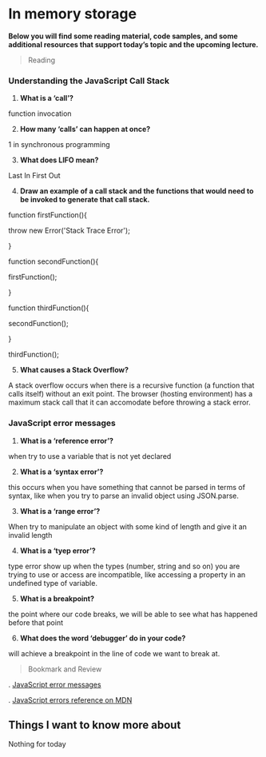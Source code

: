 # In memory storage


**Below you will find some reading material, code samples, and some additional resources that support today’s topic and the upcoming lecture.**



> Reading

### Understanding the JavaScript Call Stack

1. **What is a ‘call’?**

function invocation


2. **How many ‘calls’ can happen at once?**

1 in synchronous programming


3. **What does LIFO mean?**

Last In First Out


4. **Draw an example of a call stack and the functions that would need to be invoked to generate that call stack.**


function firstFunction(){

  throw new Error('Stack Trace Error');
  
}

function secondFunction(){

firstFunction();

}


function thirdFunction(){

secondFunction();

}

thirdFunction();

5. **What causes a Stack Overflow?**

A stack overflow occurs when there is a recursive function (a function that calls itself) without an exit point. The browser (hosting environment) has a maximum stack call that it can accomodate before throwing a stack error.


### JavaScript error messages

1. **What is a ‘reference error’?**

when try to use a variable that is not yet declared 


2. **What is a ‘syntax error’?**

this occurs when you have something that cannot be parsed in terms of syntax, like when you try to parse an invalid object using JSON.parse.

3. **What is a ‘range error’?**

When try to manipulate an object with some kind of length and give it an invalid length


4. **What is a ‘tyep error’?**

type error show up when the types (number, string and so on) you are trying to use or access are incompatible, like accessing a property in an undefined type of variable.

5. **What is a breakpoint?**

the point where our code breaks, we will be able to see what has happened before that point 

6. **What does the word ‘debugger’ do in your code?**

will achieve a breakpoint in the line of code we want to break at.


> Bookmark and Review

. [JavaScript error messages](https://codeburst.io/javascript-error-messages-debugging-d23f84f0ae7c?gi=d5bb57c1c187)

. [JavaScript errors reference on MDN]([https://gist.github.com/brookr/5977550](https://developer.mozilla.org/en-US/docs/Web/JavaScript/Reference/Errors))


## Things I want to know more about

Nothing for today
